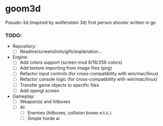 # goom3d
Pseudo-3d (inspired by wolfenstein 3d) first person shooter written in go

### TODO:
  - Repository:
    - [ ] Readme/screenshots/gifs/explanation...
  - Engine:
    - [ ] Add colors support (screen mod 8/16/256 colors)
    - [ ] Add texture importing from image files (png)
    - [ ] Refactor input controls (for cross-compatibility with win/mac/linux)
    - [ ] Refactor console logic (for cross-compatibility with win/mac/linux)
    - [ ] Transfer game objects to specific files
    - [ ] Add opengl screen
  - Gameplay:
    - [ ] Weapon(s) and hitboxes
    - [ ] AI:
      - [ ] Enemies (hitboxes, collision boxes e.t.c.)
      - [ ] Simple horde ai
